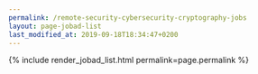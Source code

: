 ```yaml
---
permalink: /remote-security-cybersecurity-cryptography-jobs
layout: page-jobad-list
last_modified_at: 2019-09-18T18:34:47+0200
---
```

{% include render_jobad_list.html permalink=page.permalink %}
